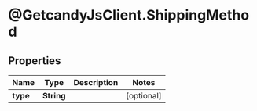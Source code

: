 # @GetcandyJsClient.ShippingMethod

## Properties

Name | Type | Description | Notes
------------ | ------------- | ------------- | -------------
**type** | **String** |  | [optional] 


